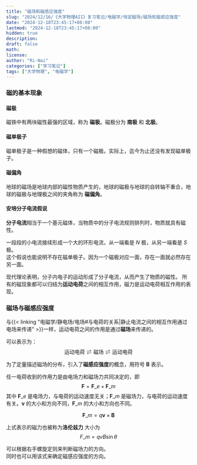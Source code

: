 ```yaml
---
title: "磁场和磁感应强度"
slug: "2024/12/16/《大学物理AII》复习笔记/电磁学/恒定磁场/磁场和磁感应强度"
date: "2024-12-18T23:45:17+08:00"
lastmod: "2024-12-18T23:45:17+08:00"
hidden: true
description:
draft: false
math:
license:
author: "Ri-Nai"
categories: ["学习笔记"]
tags: ["大学物理", "电磁学"]
---
```

### 磁的基本现象

#### 磁极
磁铁中有两块磁性最强的区域，称为 **磁极**。磁极分为 **南极** 和 **北极**。

#### 磁单极子
磁单极子是一种假想的磁体，只有一个磁极。实际上，迄今为止还没有发现磁单极子。


#### 磁偏角
地球的磁场是地球内部的磁性物质产生的，地球的磁极与地球的自转轴不重合，地球的磁极与地理极之间的夹角称为 **磁偏角**。

#### 安培分子电流假说
**分子电流**相当于一个基元磁体，当物质中的分子电流规则排列时，物质就具有磁性。

一段段的小电流接续形成一个大的环形电流，从一端看是 $N$ 极，从另一端看是 $S$ 极。  
这个假说也能说明不存在磁单极子。因为一个磁极对应一面，存在一面就必然存在另一面。  

现代理论表明，分子内电子的运动形成了分子电流，从而产生了物质的磁性。
所有的磁现象都可以归结为**运动电荷**之间的相互作用，磁力是运动电荷相互作用的表现。
### 磁场与磁感应强度

与{{< linking "电磁学/静电场/电场#与电荷的关系|静止电流之间的相互作用通过电场来传递" >}}一样，运动电荷之间的作用是通过**磁场**来传递的。

可以表示为：
$$\text{运动电荷} \rightleftharpoons \text{磁场} \rightleftharpoons \text{运动电荷}$$


为了定量描述磁场的分布，引入了**磁感应强度**的概念，用符号 $\boldsymbol{B}$ 表示。

任一电荷收到的作用力是由电场力和磁场力共同决定的，即
$$\boldsymbol{F} = \boldsymbol{F}\_e + \boldsymbol{F}\_m$$
其中 $\boldsymbol{F}\_e$ 是电场力，与电荷的运动速度无关；$\boldsymbol{F}\_m$ 是磁场力，与电荷的运动速度有关。$\boldsymbol{v}$ 的大小和方向不同，$\boldsymbol{F}\_m$ 的大小和方向也不同。

$$\boldsymbol{F}\_m = q\boldsymbol{v} \times \boldsymbol{B}$$

上式表示的磁力也被称为**洛伦兹力**
大小为
$$F\_m = qvB\sin\theta$$

可以根据右手螺旋定则来判断磁场力的方向。  
同时也可以用该式来确定磁感应强度的方向。
